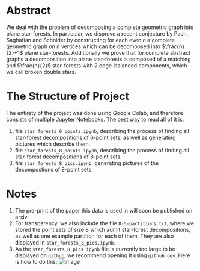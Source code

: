 # Abstract
We deal with the problem of decomposing a complete geometric graph into plane star-forests. In particular, we disprove a recent conjecture by Pach, Saghafian and Schnider by constructing for each even $n$ a complete geometric graph on $n$ vertices which can be decomposed into $\frac{n}{2}+1$ plane star-forests. Additionally we prove that for complete abstract graphs a decomposition into plane star-forests is composed of a matching and $\frac{n}{2}$ star-forests with 2 edge-balanced components, which we call broken double stars. 
# The Structure of Project
The entirety of the project was done using Google Colab, and therefore consists of multiple Jupyter Notebooks. The best way to read all of it is:
1. file `star_forests_6_points.ipynb`, describing the process of finding all star-forest decompositions of 6-point sets, as well as generating pictures which describe them.
2. file `star_forests_8_points.ipynb`, describing the process of finding all star-forest decompositions of 8-point sets.
3. file `star_forests_8_pics.ipynb`, generating pictures of the decompostions of 8-point sets. 
# Notes
1. The pre-print of the paper this data is used in will soon be published on arxiv.
2. For transparency, we also include the file `8-5-partitions.txt`, where we stored the point sets of size 8 which admit star-forest decompositions, as well as one example partition for each of them. They are also displayed in `star_forests_8_pics.ipynb`.
3. As the ```star_forests_8_pics.ipynb``` file is currently too large to be displayed on `github`, we recommend opening it using `github.dev`. Here is how to do this:
![image](https://github.com/milivojcevic6/Star-Forest-Decompositions/assets/57775129/dcf4efae-3e44-4e2c-9559-f3bd5eb81788)
